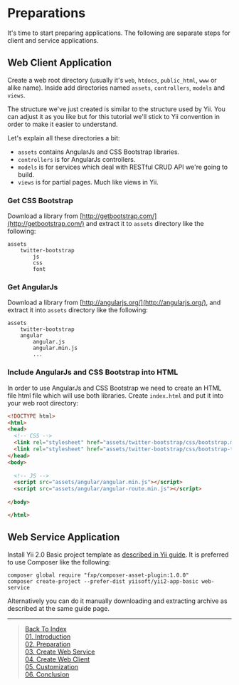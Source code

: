 # Preparations

It's time to start preparing applications. The following are separate steps for client and service applications.

## Web Client Application

Create a web root directory (usually it's `web`, `htdocs`, `public_html`, `www` or alike name). Inside add directories
named `assets`, `controllers`, `models` and `views`.

The structure we've just created is similar to the structure used by Yii. You can adjust it as you like but for this
tutorial we'll stick to Yii convention in order to make it easier to understand.

Let's explain all these directories a bit:

- `assets` contains AngularJs and CSS Bootstrap libraries. 
- `controllers` is for AngularJs controllers.
- `models` is for services which deal with RESTful CRUD API we're going to build.
- `views` is for partial pages. Much like views in Yii.

### Get CSS Bootstrap

Download a library from [http://getbootstrap.com/](http://getbootstrap.com/) and extract it to `assets` directory like
the following:

```
assets
    twitter-bootstrap
        js
        css
        font
```

### Get AngularJs

Download a library from [http://angularjs.org/](http://angularjs.org/), and extract it into `assets` directory like the
following:

```
assets
    twitter-bootstrap
    angular
        angular.js
        angular.min.js
        ...
```

### Include AngularJs and CSS Bootstrap into HTML

In order to use AngularJs and CSS Bootstrap we need to create an HTML file html file which will use both libraries.
Create `index.html` and put it into your web root directory:

```html
<!DOCTYPE html>
<html>
<head>
  <!-- CSS -->
  <link rel="stylesheet" href="assets/twitter-bootstrap/css/bootstrap.min.css" />
  <link rel="stylesheet" href="assets/twitter-bootstrap/css/bootstrap-theme.min.css" />
</head>
<body>
  
  <!-- JS -->
  <script src="assets/angular/angular.min.js"></script>
  <script src="assets/angular/angular-route.min.js"></script>
  
</body>

</html>
```

## Web Service Application

Install Yii 2.0 Basic project template as [described in Yii guide](http://www.yiiframework.com/doc-2.0/guide-start-installation.html).
It is preferred to use Composer like the following:

```
composer global require "fxp/composer-asset-plugin:1.0.0"
composer create-project --prefer-dist yiisoft/yii2-app-basic web-service
```

Alternatively you can do it manually downloading and extracting archive as described at the same guide page.

---

> [Back To Index](index.md) <br>
> [01. Introduction](01-introduction.md) <br> 
> [02. Preparation](02-preparation.md) <br>
> [03. Create Web Service](03-create-web-service.md) <br>
> [04. Create Web Client](04-create-web-client.md) <br>
> [05. Customization](05-customization.md) <br>
> [06. Conclusion](06-conclusion.md) <br>

